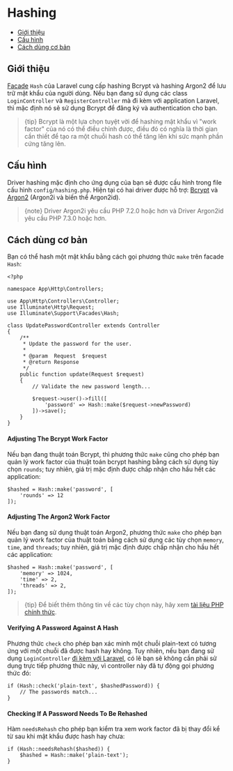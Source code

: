 # Hashing

- [Giới thiệu](#introduction)
- [Cấu hình](#configuration)
- [Cách dùng cơ bản](#basic-usage)

<a name="introduction"></a>
## Giới thiệu

[Facade](/docs/{{version}}/facades) `Hash` của Laravel cung cấp hashing Bcrypt và hashing Argon2 để lưu trữ mật khẩu của người dùng. Nếu bạn đang sử dụng các class `LoginController` và `RegisterController` mà đi kèm với application Laravel, thì mặc định nó sẽ sử dụng Bcrypt để đăng ký và authentication cho bạn.

> {tip} Bcrypt là một lựa chọn tuyệt vời để hashing mật khẩu vì "work factor" của nó có thể điều chỉnh được, điều đó có nghĩa là thời gian cần thiết để tạo ra một chuỗi hash có thể tăng lên khi sức mạnh phần cứng tăng lên.

<a name="configuration"></a>
## Cấu hình

Driver hashing mặc định cho ứng dụng của bạn sẽ được cấu hình trong file cấu hình `config/hashing.php`. Hiện tại có hai driver được hỗ trợ: [Bcrypt](https://en.wikipedia.org/wiki/Bcrypt) và [Argon2](https://en.wikipedia.org/wiki/Argon2) (Argon2i và biến thể Argon2id).

> {note} Driver Argon2i yêu cầu PHP 7.2.0 hoặc hơn và Driver Argon2id yêu cầu PHP 7.3.0 hoặc hơn.

<a name="basic-usage"></a>
## Cách dùng cơ bản

Bạn có thể hash một mật khẩu bằng cách gọi phương thức `make` trên facade `Hash`:

    <?php

    namespace App\Http\Controllers;

    use App\Http\Controllers\Controller;
    use Illuminate\Http\Request;
    use Illuminate\Support\Facades\Hash;

    class UpdatePasswordController extends Controller
    {
        /**
         * Update the password for the user.
         *
         * @param  Request  $request
         * @return Response
         */
        public function update(Request $request)
        {
            // Validate the new password length...

            $request->user()->fill([
                'password' => Hash::make($request->newPassword)
            ])->save();
        }
    }

#### Adjusting The Bcrypt Work Factor

Nếu bạn đang thuật toán Bcrypt, thì phương thức `make` cũng cho phép bạn quản lý work factor của thuật toán bcrypt hashing bằng cách sử dụng tùy chọn `rounds`; tuy nhiên, giá trị mặc định được chấp nhận cho hầu hết các application:

    $hashed = Hash::make('password', [
        'rounds' => 12
    ]);

#### Adjusting The Argon2 Work Factor

Nếu bạn đang sử dụng thuật toán Argon2, phương thức `make` cho phép bạn quản lý work factor của thuật toán bằng cách sử dụng các tùy chọn `memory`, `time`, and `threads`; tuy nhiên, giá trị mặc định được chấp nhận cho hầu hết các application:

    $hashed = Hash::make('password', [
        'memory' => 1024,
        'time' => 2,
        'threads' => 2,
    ]);

> {tip} Để biết thêm thông tin về các tùy chọn này, hãy xem [tài liệu PHP chính thức](https://secure.php.net/manual/en/function.password-hash.php).

#### Verifying A Password Against A Hash

Phương thức `check` cho phép bạn xác minh một chuỗi plain-text có tương ứng với một chuỗi đã được hash hay không. Tuy nhiên, nếu bạn đang sử dụng `LoginController` [đi kèm với Laravel](/docs/{{version}}/authentication), có lẽ bạn sẽ không cần phải sử dụng trực tiếp phương thức này, vì controller này đã tự động gọi phương thức đó:

    if (Hash::check('plain-text', $hashedPassword)) {
        // The passwords match...
    }

#### Checking If A Password Needs To Be Rehashed

Hàm `needsRehash` cho phép bạn kiểm tra xem work factor đã bị thay đổi kể từ sau khi mật khẩu được hash hay chưa:

    if (Hash::needsRehash($hashed)) {
        $hashed = Hash::make('plain-text');
    }
